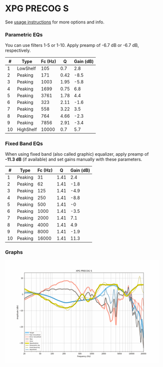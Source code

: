 # XPG PRECOG S
See [usage instructions](https://github.com/jaakkopasanen/AutoEq#usage) for more options and info.

### Parametric EQs
You can use filters 1-5 or 1-10. Apply preamp of -6.7 dB or -6.7 dB, respectively.

|   # | Type      |   Fc (Hz) |    Q |   Gain (dB) |
|-----|-----------|-----------|------|-------------|
|   1 | LowShelf  |       105 | 0.7  |         2.8 |
|   2 | Peaking   |       171 | 0.42 |        -8.5 |
|   3 | Peaking   |      1003 | 1.95 |        -5.8 |
|   4 | Peaking   |      1699 | 0.75 |         6.8 |
|   5 | Peaking   |      3761 | 1.78 |         4.4 |
|   6 | Peaking   |       323 | 2.11 |        -1.6 |
|   7 | Peaking   |       558 | 3.22 |         3.5 |
|   8 | Peaking   |       764 | 4.66 |        -2.3 |
|   9 | Peaking   |      7856 | 2.91 |        -3.4 |
|  10 | HighShelf |     10000 | 0.7  |         5.7 |

### Fixed Band EQs
When using fixed band (also called graphic) equalizer, apply preamp of **-11.3 dB** (if available) and set gains manually with these parameters.

|   # | Type    |   Fc (Hz) |    Q |   Gain (dB) |
|-----|---------|-----------|------|-------------|
|   1 | Peaking |        31 | 1.41 |         2.4 |
|   2 | Peaking |        62 | 1.41 |        -1.8 |
|   3 | Peaking |       125 | 1.41 |        -4.9 |
|   4 | Peaking |       250 | 1.41 |        -8.8 |
|   5 | Peaking |       500 | 1.41 |        -0   |
|   6 | Peaking |      1000 | 1.41 |        -3.5 |
|   7 | Peaking |      2000 | 1.41 |         7.1 |
|   8 | Peaking |      4000 | 1.41 |         4.9 |
|   9 | Peaking |      8000 | 1.41 |        -1.9 |
|  10 | Peaking |     16000 | 1.41 |        11.3 |

### Graphs
![](./XPG%20PRECOG%20S.png)
